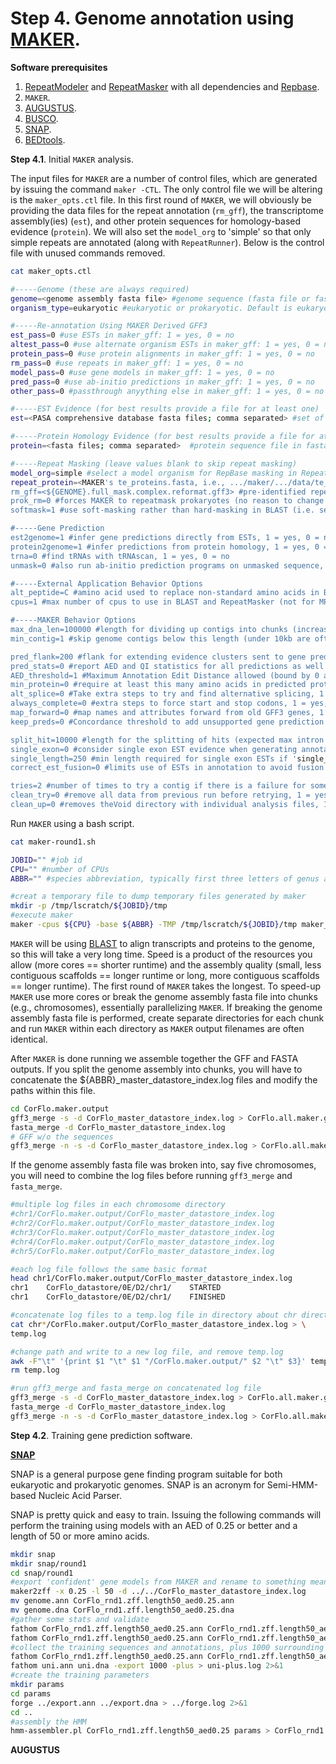 # Step 4. Genome annotation using [MAKER](http://www.yandell-lab.org/software/maker.html).

__Software prerequisites__

1. [RepeatModeler](http://www.repeatmasker.org/RepeatModeler/) and [RepeatMasker](http://www.repeatmasker.org/) with all dependencies and [Repbase](https://www.girinst.org/repbase/).  
2. `MAKER`.  
3. [AUGUSTUS](http://bioinf.uni-greifswald.de/augustus/).  
4. [BUSCO](https://busco.ezlab.org/).  
5. [SNAP](https://github.com/KorfLab/SNAP).  
6. [BEDtools](https://bedtools.readthedocs.io/en/latest/).  

__Step 4.1__. Initial `MAKER` analysis.

The input files for `MAKER` are a number of control files, which are generated by issuing the command `maker -CTL`. The only control file we will be altering is the `maker_opts.ctl` file. In this first round of `MAKER`, we will obviously be providing the data files for the repeat annotation (`rm_gff`), the transcriptome assembly(ies) (`est`), and other protein sequences for homology-based evidence (`protein`). We will also set the `model_org` to 'simple' so that only simple repeats are annotated (along with `RepeatRunner`). Below is the control file with unused commands removed.

```bash
cat maker_opts.ctl

#-----Genome (these are always required)
genome=<genome assembly fasta file> #genome sequence (fasta file or fasta embeded in GFF3 file)
organism_type=eukaryotic #eukaryotic or prokaryotic. Default is eukaryotic

#-----Re-annotation Using MAKER Derived GFF3
est_pass=0 #use ESTs in maker_gff: 1 = yes, 0 = no
altest_pass=0 #use alternate organism ESTs in maker_gff: 1 = yes, 0 = no
protein_pass=0 #use protein alignments in maker_gff: 1 = yes, 0 = no
rm_pass=0 #use repeats in maker_gff: 1 = yes, 0 = no
model_pass=0 #use gene models in maker_gff: 1 = yes, 0 = no
pred_pass=0 #use ab-initio predictions in maker_gff: 1 = yes, 0 = no
other_pass=0 #passthrough anyything else in maker_gff: 1 = yes, 0 = no

#-----EST Evidence (for best results provide a file for at least one)
est=<PASA comprehensive database fasta files; comma separated> #set of ESTs or assembled mRNA-seq in fasta format

#-----Protein Homology Evidence (for best results provide a file for at least one)
protein=<fasta files; comma separated>  #protein sequence file in fasta format (i.e. from mutiple organisms)

#-----Repeat Masking (leave values blank to skip repeat masking)
model_org=simple #select a model organism for RepBase masking in RepeatMasker
repeat_protein=<MAKER's te_proteins.fasta, i.e., .../maker/.../data/te_proteins.fasta> #provide a fasta file of transposable element proteins for RepeatRunner
rm_gff=<${GENOME}.full_mask.complex.reformat.gff3> #pre-identified repeat elements from an external GFF3 file
prok_rm=0 #forces MAKER to repeatmask prokaryotes (no reason to change this), 1 = yes, 0 = no
softmask=1 #use soft-masking rather than hard-masking in BLAST (i.e. seg and dust filtering)

#-----Gene Prediction
est2genome=1 #infer gene predictions directly from ESTs, 1 = yes, 0 = no
protein2genome=1 #infer predictions from protein homology, 1 = yes, 0 = no
trna=0 #find tRNAs with tRNAscan, 1 = yes, 0 = no
unmask=0 #also run ab-initio prediction programs on unmasked sequence, 1 = yes, 0 = no

#-----External Application Behavior Options
alt_peptide=C #amino acid used to replace non-standard amino acids in BLAST databases
cpus=1 #max number of cpus to use in BLAST and RepeatMasker (not for MPI, leave 1 when using MPI)

#-----MAKER Behavior Options
max_dna_len=100000 #length for dividing up contigs into chunks (increases/decreases memory usage)
min_contig=1 #skip genome contigs below this length (under 10kb are often useless)

pred_flank=200 #flank for extending evidence clusters sent to gene predictors
pred_stats=0 #report AED and QI statistics for all predictions as well as models
AED_threshold=1 #Maximum Annotation Edit Distance allowed (bound by 0 and 1)
min_protein=0 #require at least this many amino acids in predicted proteins
alt_splice=0 #Take extra steps to try and find alternative splicing, 1 = yes, 0 = no
always_complete=0 #extra steps to force start and stop codons, 1 = yes, 0 = no
map_forward=0 #map names and attributes forward from old GFF3 genes, 1 = yes, 0 = no
keep_preds=0 #Concordance threshold to add unsupported gene prediction (bound by 0 and 1)

split_hit=10000 #length for the splitting of hits (expected max intron size for evidence alignments)
single_exon=0 #consider single exon EST evidence when generating annotations, 1 = yes, 0 = no
single_length=250 #min length required for single exon ESTs if 'single_exon is enabled'
correct_est_fusion=0 #limits use of ESTs in annotation to avoid fusion genes

tries=2 #number of times to try a contig if there is a failure for some reason
clean_try=0 #remove all data from previous run before retrying, 1 = yes, 0 = no
clean_up=0 #removes theVoid directory with individual analysis files, 1 = yes, 0 = no
```

Run `MAKER` using a bash script.

```bash
cat maker-round1.sh

JOBID="" #job id
CPU="" #number of CPUs
ABBR="" #species abbreviation, typically first three letters of genus and species. In this example I will use "CorFlo"

#creat a temporary file to dump temporary files generated by maker
mkdir -p /tmp/lscratch/${JOBID}/tmp
#execute maker
maker -cpus ${CPU} -base ${ABBR} -TMP /tmp/lscratch/${JOBID}/tmp maker_opts.ctl maker_bopts.ctl maker_exe.ctl
```

`MAKER` will be using [BLAST](https://blast.ncbi.nlm.nih.gov/Blast.cgi?CMD=Web&PAGE_TYPE=BlastDocs&DOC_TYPE=Download) to align transcripts and proteins to the genome, so this will take a very long time. Speed is a product of the resources you allow (more cores == shorter runtime) and the assembly quality (small, less contiguous scaffolds == longer runtime or long, more contiguous scaffolds == longer runtime). The first round of `MAKER` takes the longest. To speed-up `MAKER` use more cores or break the genome assembly fasta file into chunks (e.g., chromosomes), essentially parallelizing `MAKER`. If breaking the genome assembly fasta file is performed, create separate directories for each chunk and run `MAKER` within each directory as `MAKER` output filenames are often identical.

After `MAKER` is done running we assemble together the GFF and FASTA outputs. If you split the genome assembly into chunks, you will have to concatenate the ${ABBR}\_master_datastore_index.log files and modify the paths within this file.

```bash
cd CorFlo.maker.output
gff3_merge -s -d CorFlo_master_datastore_index.log > CorFlo.all.maker.gff
fasta_merge -d CorFlo_master_datastore_index.log
# GFF w/o the sequences
gff3_merge -n -s -d CorFlo_master_datastore_index.log > CorFlo.all.maker.noseq.gff
```

If the genome assembly fasta file was broken into, say five chromosomes, you will need to combine the log files before running `gff3_merge` and `fasta_merge`.

```bash
#multiple log files in each chromosome directory
#chr1/CorFlo.maker.output/CorFlo_master_datastore_index.log
#chr2/CorFlo.maker.output/CorFlo_master_datastore_index.log
#chr3/CorFlo.maker.output/CorFlo_master_datastore_index.log
#chr4/CorFlo.maker.output/CorFlo_master_datastore_index.log
#chr5/CorFlo.maker.output/CorFlo_master_datastore_index.log

#each log file follows the same basic format
head chr1/CorFlo.maker.output/CorFlo_master_datastore_index.log
chr1	CorFlo_datastore/0E/D2/chr1/	STARTED
chr1	CorFlo_datastore/0E/D2/chr1/	FINISHED

#concatenate log files to a temp.log file in directory about chr directories
cat chr*/CorFlo.maker.output/CorFlo_master_datastore_index.log > \
temp.log

#change path and write to a new log file, and remove temp.log
awk -F"\t" '{print $1 "\t" $1 "/CorFlo.maker.output/" $2 "\t" $3}' temp.log > CorFlo_master_datastore_index.log
rm temp.log

#run gff3_merge and fasta_merge on concatenated log file
gff3_merge -s -d CorFlo_master_datastore_index.log > CorFlo.all.maker.gff
fasta_merge -d CorFlo_master_datastore_index.log
gff3_merge -n -s -d CorFlo_master_datastore_index.log > CorFlo.all.maker.noseq.gff
```

__Step 4.2__. Training gene prediction software.

__[SNAP](https://github.com/KorfLab/SNAP)__

SNAP is a general purpose gene finding program suitable for both eukaryotic and prokaryotic genomes. SNAP is an acronym for Semi-HMM-based Nucleic Acid Parser.

SNAP is pretty quick and easy to train. Issuing the following commands will perform the training using models with an AED of 0.25 or better and a length of 50 or more amino acids.

```bash
mkdir snap
mkdir snap/round1
cd snap/round1
#export 'confident' gene models from MAKER and rename to something meaningful
maker2zff -x 0.25 -l 50 -d ../../CorFlo_master_datastore_index.log
mv genome.ann CorFlo_rnd1.zff.length50_aed0.25.ann
mv genome.dna CorFlo_rnd1.zff.length50_aed0.25.dna
#gather some stats and validate
fathom CorFlo_rnd1.zff.length50_aed0.25.ann CorFlo_rnd1.zff.length50_aed0.25.dna -gene-stats > gene-stats.log 2>&1
fathom CorFlo_rnd1.zff.length50_aed0.25.ann CorFlo_rnd1.zff.length50_aed0.25.dna -validate > validate.log 2>&1
#collect the training sequences and annotations, plus 1000 surrounding bp for training
fathom CorFlo_rnd1.zff.length50_aed0.25.ann CorFlo_rnd1.zff.length50_aed0.25.dna -categorize 1000 > categorize.log 2>&1
fathom uni.ann uni.dna -export 1000 -plus > uni-plus.log 2>&1
#create the training parameters
mkdir params
cd params
forge ../export.ann ../export.dna > ../forge.log 2>&1
cd ..
#assembly the HMM
hmm-assembler.pl CorFlo_rnd1.zff.length50_aed0.25 params > CorFlo_rnd1.zff.length50_aed0.25.hmm
```

__AUGUSTUS__
